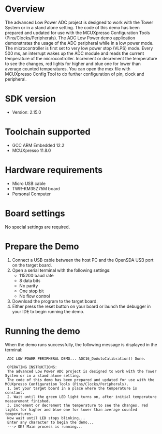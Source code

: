 Overview
========
The advanced Low Power ADC project is designed to work with the Tower System or in a stand alone setting.
The code of this demo has been prepared and updated for use with the MCUXpresso Configuration Tools (Pins/Clocks/Peripherals).
The ADC Low Power demo application demonstrates the usage of the ADC peripheral while in a low power mode. The
microcontroller is first set to very low power stop (VLPS) mode. Every 500 ms, an interrupt wakes up the ADC module and
reads the current temperature of the microcontroller. Increment or decrement the temperature to see the changes, red lights
for higher and blue one for lower than average counted temperatures. You can open the mex file with MCUXpresso Config Tool to 
do further configuration of pin, clock and peripheral.


SDK version
===========
- Version: 2.15.0

Toolchain supported
===================
- GCC ARM Embedded  12.2
- MCUXpresso  11.8.0

Hardware requirements
=====================
- Micro USB cable
- TWR-KM35Z75M board
- Personal Computer

Board settings
==============
No special settings are required.

Prepare the Demo
================
1.  Connect a USB cable between the host PC and the OpenSDA USB port on the target board.
2.  Open a serial terminal with the following settings:
    - 115200 baud rate
    - 8 data bits
    - No parity
    - One stop bit
    - No flow control
3.  Download the program to the target board.
4.  Either press the reset button on your board or launch the debugger in your IDE to begin running the demo.

Running the demo
================
When the demo runs successfully, the following message is displayed in the terminal:

~~~~~~~~~~~~~~~~~~~~~~~~~~~~~~~~~~~~~~~~~~~~~~~~~~~~~~~~~~~~~~~~~~~~~~~
 ADC LOW POWER PERIPHERAL DEMO... ADC16_DoAutoCalibration() Done.

 OPERATING INSTRUCTIONS:
 The advanced Low Power ADC project is designed to work with the Tower System or in a stand alone setting.
 The code of this demo has been prepared and updated for use with the MCUXpresso Configuration Tools (Pins/Clocks/Peripherals).
 1. Set your target board in a place where the temperature is constant.
 2. Wait until the green LED light turns on, after initial temperature measurement finished.
 3. Increment or decrement the temperature to see the changes, red lights for higher and blue one for lower than average counted temperatures.
 Now wait until LED stops blinking...
 Enter any character to begin the demo...
 ---> OK! Main process is running...
~~~~~~~~~~~~~~~~~~~~~~~~~~~~~~~~~~~~~~~~~~~~~~~~~~~~~~~~~~~~~~~~~~~~~~~~~

